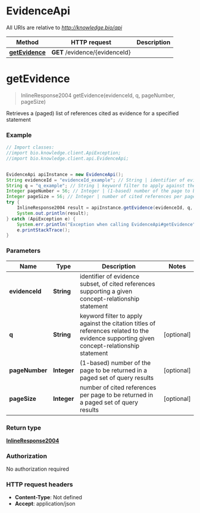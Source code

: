 # EvidenceApi

All URIs are relative to *http://knowledge.bio/api*

Method | HTTP request | Description
------------- | ------------- | -------------
[**getEvidence**](EvidenceApi.md#getEvidence) | **GET** /evidence/{evidenceId} | 


<a name="getEvidence"></a>
# **getEvidence**
> InlineResponse2004 getEvidence(evidenceId, q, pageNumber, pageSize)



Retrieves a (paged) list of references cited as evidence for a specified statement 

### Example
```java
// Import classes:
//import bio.knowledge.client.ApiException;
//import bio.knowledge.client.api.EvidenceApi;


EvidenceApi apiInstance = new EvidenceApi();
String evidenceId = "evidenceId_example"; // String | identifier of evidence subset, of cited references supporting a given concept-relationship statement 
String q = "q_example"; // String | keyword filter to apply against the citation titles of references related to the evidence supporting given concept-relationship statement 
Integer pageNumber = 56; // Integer | (1-based) number of the page to be returned in a paged set of query results 
Integer pageSize = 56; // Integer | number of cited references per page to be returned in a paged set of query results 
try {
    InlineResponse2004 result = apiInstance.getEvidence(evidenceId, q, pageNumber, pageSize);
    System.out.println(result);
} catch (ApiException e) {
    System.err.println("Exception when calling EvidenceApi#getEvidence");
    e.printStackTrace();
}
```

### Parameters

Name | Type | Description  | Notes
------------- | ------------- | ------------- | -------------
 **evidenceId** | **String**| identifier of evidence subset, of cited references supporting a given concept-relationship statement  |
 **q** | **String**| keyword filter to apply against the citation titles of references related to the evidence supporting given concept-relationship statement  | [optional]
 **pageNumber** | **Integer**| (1-based) number of the page to be returned in a paged set of query results  | [optional]
 **pageSize** | **Integer**| number of cited references per page to be returned in a paged set of query results  | [optional]

### Return type

[**InlineResponse2004**](InlineResponse2004.md)

### Authorization

No authorization required

### HTTP request headers

 - **Content-Type**: Not defined
 - **Accept**: application/json

